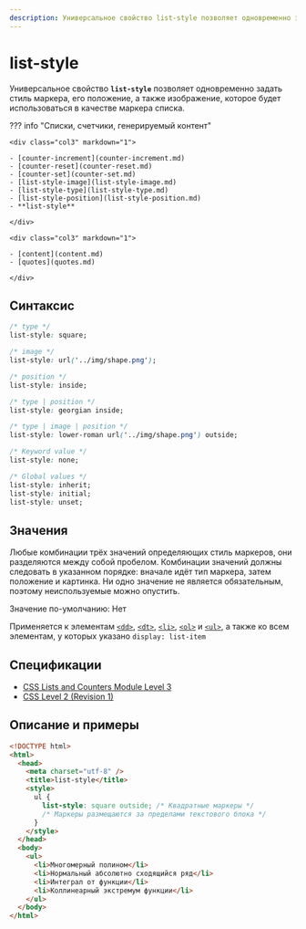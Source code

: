 ```yaml
---
description: Универсальное свойство list-style позволяет одновременно задать стиль маркера, его положение, а также изображение, которое будет использоваться в качестве маркера списка
---
```


# list-style

Универсальное свойство **`list-style`** позволяет одновременно задать стиль маркера, его положение, а также изображение, которое будет использоваться в качестве маркера списка.

??? info "Списки, счетчики, генерируемый контент"

    <div class="col3" markdown="1">

    - [counter-increment](counter-increment.md)
    - [counter-reset](counter-reset.md)
    - [counter-set](counter-set.md)
    - [list-style-image](list-style-image.md)
    - [list-style-type](list-style-type.md)
    - [list-style-position](list-style-position.md)
    - **list-style**

    </div>

    <div class="col3" markdown="1">

    - [content](content.md)
    - [quotes](quotes.md)

    </div>

## Синтаксис

```css
/* type */
list-style: square;

/* image */
list-style: url('../img/shape.png');

/* position */
list-style: inside;

/* type | position */
list-style: georgian inside;

/* type | image | position */
list-style: lower-roman url('../img/shape.png') outside;

/* Keyword value */
list-style: none;

/* Global values */
list-style: inherit;
list-style: initial;
list-style: unset;
```

## Значения

Любые комбинации трёх значений определяющих стиль маркеров, они разделяются между собой пробелом. Комбинации значений должны следовать в указанном порядке: вначале идёт тип маркера, затем положение и картинка. Ни одно значение не является обязательным, поэтому неиспользуемые можно опустить.

Значение по-умолчанию: Нет

Применяется к элементам [`<dd>`](../html/dd.md), [`<dt>`](../html/dt.md), [`<li>`](../html/li.md), [`<ol>`](../html/ol.md) и [`<ul>`](../html/ul.md), а также ко всем элементам, у которых указано `display: list-item`

## Спецификации

- [CSS Lists and Counters Module Level 3](http://dev.w3.org/csswg/css3-lists/#list-style)
- [CSS Level 2 (Revision 1)](http://www.w3.org/TR/CSS2/generate.html#propdef-list-style)

## Описание и примеры

```html
<!DOCTYPE html>
<html>
  <head>
    <meta charset="utf-8" />
    <title>list-style</title>
    <style>
      ul {
        list-style: square outside; /* Квадратные маркеры */
        /* Маркеры размещаются за пределами текстового блока */
      }
    </style>
  </head>
  <body>
    <ul>
      <li>Многомерный полином</li>
      <li>Нормальный абсолютно сходящийся ряд</li>
      <li>Интеграл от функции</li>
      <li>Коллинеарный экстремум функции</li>
    </ul>
  </body>
</html>
```
